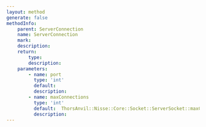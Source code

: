 ```yaml
---
layout: method
generate: false
methodInfo:
    parent: ServerConnection
    name: ServerConnection
    mark:  
    description: 
    return:
        type: 
        description: 
    parameters:
        - name: port
          type: 'int'
          default: 
          description: 
        - name: maxConnections
          type: 'int'
          default:  ThorsAnvil::Nisse::Core::Socket::ServerSocket::maxConnectionBacklog
          description: 
---
```

